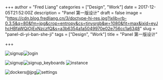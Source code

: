 +++
author = "Fred Liang"
categories = ["Design", "Work"]
date = 2017-12-05T21:52:00Z
description = "Panel 第一版设计"
draft = false
image = "https://cdn.blog.fredliang.cn/3/doctype-hi-res.jpg?ixlib=rb-0.3.5&q=80&fm=jpg&crop=entropy&cs=tinysrgb&w=1080&fit=max&ixid=eyJhcHBfaWQiOjExNzczfQ&s=a3b6354a1a5049970e02e756cc1a6348"
slug = "panel-di-yi-ban-she-ji"
tags = ["Design", "Work"]
title = "Panel 第一版设计"

+++

![signup](https://static.fredliang.cn/2018-02-07-signup-3.jpg)![login](https://static.fredliang.cn/2018-02-07-login.jpg)

![signup](https://static.fredliang.cn/2018-02-07-signup-4.jpg)![signup_keyboards](https://static.fredliang.cn/2018-02-07-signup_keyboards-1.jpg)
![instance](https://static.fredliang.cn/2018-02-07-instance.jpg)

![dockers@jpg](https://static.fredliang.cn/2018-02-07-dockers@jpg.jpg)![settings](https://static.fredliang.cn/2018-02-07-settings.jpg)

